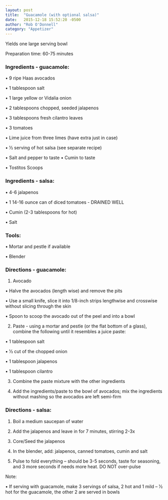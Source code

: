 ```yaml
---
layout: post
title:  "Guacamole (with optional salsa)"
date:   2015-12-18 15:52:20 -0500
author: "Rob O'Donnell"
category: "Appetizer"
---
```

Yields one large serving bowl 

Preparation time: 60-75 minutes

### Ingredients - guacamole:

• 9 ripe Haas avocados

• 1 tablespoon salt

• 1 large yellow or Vidalia onion

• 2 tablespoons chopped, seeded jalapenos

• 3 tablespoons fresh cilantro leaves

• 3 tomatoes

• Lime juice from three limes (have extra just in case)

• 1⁄2 serving of hot salsa (see separate recipe)

• Salt and pepper to taste • Cumin to taste

• Tostitos Scoops

### Ingredients - salsa:

• 4-6 jalapenos

• 1 14-16 ounce can of diced tomatoes - DRAINED WELL

• Cumin (2-3 tablespoons for hot)

• Salt

### Tools:

• Mortar and pestle if available

• Blender

### Directions - guacamole:

1. Avocado

• Halve the avocados (length wise) and remove the pits

• Use a small knife, slice it into 1/8-inch strips lengthwise and crosswise without slicing through the skin

• Spoon to scoop the avocado out of the peel and into a bowl

2. Paste - using a mortar and pestle (or the flat bottom of a glass), combine the following until it resembles a juice paste:

• 1 tablespoon salt

• 1⁄2 cut of the chopped onion

• 1 tablespoon jalapenos

• 1 tablespoon cilantro

3. Combine the paste mixture with the other ingredients

4. Add the ingredients/paste to the bowl of avocados; mix the ingredients without mashing so the avocados are left semi-firm

### Directions - salsa:

1. Boil a medium saucepan of water

2. Add the jalapenos and leave in for 7 minutes, stirring 2-3x

3. Core/Seed the jalapenos

4. In the blender, add: jalapenos, canned tomatoes, cumin and salt

5. Pulse to fold everything – should be 3-5 seconds, taste for seasoning, and 3 more seconds if needs more heat. DO NOT over-pulse

Note:

• If serving with guacamole, make 3 servings of salsa, 2 hot and 1 mild – 1⁄2 hot for the guacamole, the other 2 are served in bowls